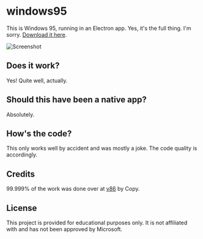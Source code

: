 # windows95

This is Windows 95, running in an Electron app. Yes, it's the full thing. I'm sorry. [Download it here](https://github.com/felixrieseberg/windows95/releases).

![Screenshot](https://user-images.githubusercontent.com/1426799/44532591-4ceb3680-a6a8-11e8-8c2c-bc29f3bfdef7.png)

## Does it work?
Yes! Quite well, actually.

## Should this have been a native app?
Absolutely.

## How's the code?
This only works well by accident and was mostly a joke. The code quality is accordingly.

## Credits

99.999% of the work was done over at [v86](https://github.com/copy/v86/) by Copy.

## License

This project is provided for educational purposes only. It is not affiliated with and has
not been approved by Microsoft.
